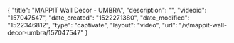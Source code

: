 {
    "title": "MAPPIT Wall Decor - UMBRA",
    "description": "",
    "videoid": "157047547",
    "date_created": "1522271380",
    "date_modified": "1522346812",
    "type": "captivate",
    "layout": "video",
    "url": "\/v\/mappit-wall-decor-umbra\/157047547"
}